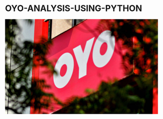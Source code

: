 # OYO-ANALYSIS-USING-PYTHON
![Banner](https://raw.githubusercontent.com/Prachibansal11/OYO-ANALYSIS-USING-PYTHON/5166d5fc39b89fc8d4b623d31d3d53d7082fd095/oyo%20image.jpg)
